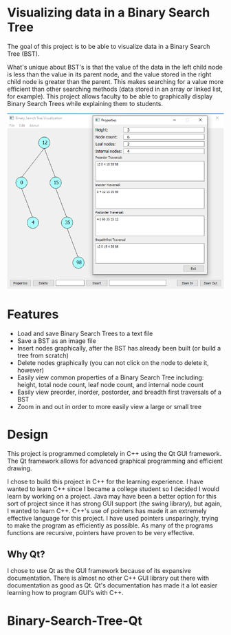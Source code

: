# Visualizing data in a Binary Search Tree
The goal of this project is to be able to visualize data in a Binary Search Tree (BST). 

What's unique about BST's is that the value of the data in the left child node is less than the value in its parent node, and the value stored in the right child node is greater than the parent. This makes searching for a value more efficient than other searching methods (data stored in an array or linked list, for example). 
This project allows faculty to be able to graphically display Binary Search Trees while explaining them to students.

![App Image](BinarySearchTree/image.png?raw=true)

# Features
- Load and save Binary Search Trees to a text file
- Save a BST as an image file
- Insert nodes graphically, after the BST has already been built (or build a tree from scratch)
- Delete nodes graphically (you can not click on the node to delete it, however)
- Easily view common properties of a Binary Search Tree including: height, total node count, leaf node count, and internal node count
- Easily view preorder, inorder, postorder, and breadth first traversals of a BST
- Zoom in and out in order to more easily view a large or small tree

# Design
This project is programmed completely in C++ using the Qt GUI framework. The Qt framework allows for advanced graphical programming and efficient drawing. 

I chose to build this project in C++ for the learning experience. I have wanted to learn C++ since I became a college student so I decided I would learn by working on a project. Java may have been a better option for this sort of project since it has strong GUI support (the swing library), but again, I wanted to learn C++. C++'s use of pointers has made it an extremely effective language for this project. I have used pointers unsparingly, trying to make the program as efficiently as possible. As many of the programs functions are recursive, pointers have proven to be very effective. 

## Why Qt?
I chose to use Qt as the GUI framework because of its expansive documentation. There is almost no other C++ GUI library out there with documentation as good as Qt. Qt's documentation has made it a lot easier learning how to program GUI's with C++. 
# Binary-Search-Tree-Qt
